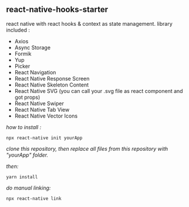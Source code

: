 ## react-native-hooks-starter

react native with react hooks & context as state management.
library included : 
 - Axios
 - Async Storage
 - Formik
 - Yup
 - Picker
 - React Navigation
 - React Native Response Screen
 - React Native Skeleton Content
 - React Native SVG (you can call your .svg file as react component and got props)
 - React Native Swiper
 - React Native Tab View
 - React Native Vector Icons

*how to install :*

    npx react-native init yourApp

*clone this repository, then replace all files from this repository with "yourApp" folder.*

*then:*

    yarn install

*do manual linking:*

    npx react-native link
